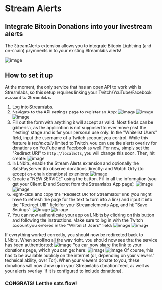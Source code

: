 <h1>Stream Alerts</h1>
<h2>Integrate Bitcoin Donations into your livestream alerts</h2>
The StreamAlerts extension allows you to integrate Bitcoin Lightning (and on-chain) paymnents in to your existing Streamlabs alerts!

![image](https://user-images.githubusercontent.com/28876473/127759038-aceb2503-6cff-4061-8b81-c769438ebcaa.png)

<h2>How to set it up</h2>

At the moment, the only service that has an open API to work with is Streamlabs, so this setup requires linking your Twitch/YouTube/Facebook account to Streamlabs.

1. Log into [Streamlabs](https://streamlabs.com/login?r=https://streamlabs.com/dashboard).
1. Navigate to the API settings page to register an App:
![image](https://user-images.githubusercontent.com/28876473/127759145-710d53b6-3c19-4815-812a-9a6279d1b8bb.png)
![image](https://user-images.githubusercontent.com/28876473/127759182-da8a27cb-bb59-48fa-868e-c8892080ae98.png)
![image](https://user-images.githubusercontent.com/28876473/127759201-7c28e9f1-6286-42be-a38e-1c377a86976b.png)
1. Fill out the form with anything it will accept as valid. Most fields can be gibberish, as the application is not supposed to ever move past the "testing" stage and is for your personal use only.
In the "Whitelist Users" field, input the username of a Twitch account you control. While this feature is *technically* limited to Twitch, you can use the alerts overlay for donations on YouTube and Facebook as well.
For now, simply set the "Redirect URI" to `http://localhots`, you will change this soon.
Then, hit create:
![image](https://user-images.githubusercontent.com/28876473/127759264-ae91539a-5694-4096-a478-80eb02b7b594.png)
1. In LNbits, enable the Stream Alerts extension and optionally the SatsPayServer (to observe donations directly) and Watch Only (to accept on-chain donations) extenions:
![image](https://user-images.githubusercontent.com/28876473/127759486-0e3420c2-c498-4bf9-932e-0abfa17bd478.png)
1. Create a "NEW SERVICE" using the button. Fill in all the information (you get your Client ID and Secret from the Streamlabs App page):
![image](https://user-images.githubusercontent.com/28876473/127759512-8e8b4e90-2a64-422a-bf0a-5508d0630bed.png)
![image](https://user-images.githubusercontent.com/28876473/127759526-7f2a4980-39ea-4e58-8af0-c9fb381e5524.png)
1. Right-click and copy the "Redirect URI for Streamlabs" link (you might have to refresh the page for the text to turn into a link) and input it into the "Redirect URI" field for your Streamelements App, and hit "Save Settings":
![image](https://user-images.githubusercontent.com/28876473/127759570-52d34c07-6857-467b-bcb3-54e10679aedb.png)
![image](https://user-images.githubusercontent.com/28876473/127759604-b3c8270b-bd02-44df-a525-9d85af337d14.png)
1. You can now authenticate your app on LNbits by clicking on this button and following the instructions. Make sure to log in with the Twitch account you entered in the "Whitelist Users" field:
![image](https://user-images.githubusercontent.com/28876473/127759642-a3787a6a-3cab-4c44-a2d4-ab45fbbe3fab.png)
![image](https://user-images.githubusercontent.com/28876473/127759681-7289e7f6-0ff1-4988-944f-484040f6b9c7.png)

If everything worked correctly, you should now be redirected back to LNbits. When scrolling all the way right, you should now see that the service has been authenticated:  ![image](https://user-images.githubusercontent.com/28876473/127759715-7e839261-d505-4e07-a0e4-f347f114149f.png)
You can now share the link to your donations page, which you can get here:
![image](https://user-images.githubusercontent.com/28876473/127759730-8dd11e61-0186-4935-b1ed-b66d35b05043.png)
![image](https://user-images.githubusercontent.com/28876473/127759747-67d3033f-6ef1-4033-b9b1-51b87189ff8b.png)
Of course, this has to be available publicly on the internet (or, depending on your viewers' technical ability, over Tor).
When your viewers donate to you, these donations will now show up in your Streamlabs donation feed, as well as your alerts overlay (if it is configured to include donations).
<h3>CONGRATS! Let the sats flow!</h3>
